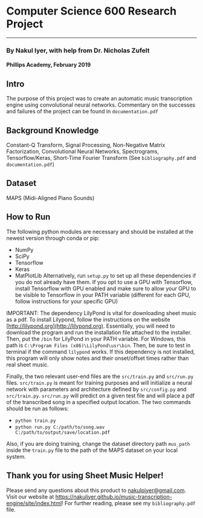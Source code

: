 # Computer Science 600 Research Project
-----
### By Nakul Iyer, with help from Dr. Nicholas Zufelt
#### Phillips Academy, February 2019

## Intro
The purpose of this project was to create an automatic music transcription engine using convolutional neural networks. Commentary on the successes and failures of the project can be found in `documentation.pdf`

## Background Knowledge
Constant-Q Transform, Signal Processing, Non-Negative Matrix Factorization, Convolutional Neural Networks, Spectrograms, Tensorflow/Keras, Short-Time Fourier Transform (See `bibliography.pdf` and `documentation.pdf`)

## Dataset
MAPS (Midi-Aligned Piano Sounds)

## How to Run
The following python modules are necessary and should be installed at the newest version through conda or pip:
* NumPy
* SciPy
* Tensorflow
* Keras
* MatPlotLib
Alternatively, run `setup.py` to set up all these dependencies if you do not already have them. If you opt to use a GPU with Tensorflow, install Tensorflow with GPU enabled and make sure to allow your GPU to be visible to Tensorflow in your PATH variable (different for each GPU, follow instructions for your specific GPU)

IMPORTANT: The dependency LilyPond is vital for downloading sheet music as a pdf. To install Lilypond, follow the instructions on the website [http://lilypond.org](http://lilypond.org). Essentially, you will need to download the program and run the installation file attached to the installer. Then, put the `/bin` for LilyPond in your PATH variable. For Windows, this path is `C:\Program Files (x86)\LilyPond\usr\bin`. Then, be sure to test in terminal if the command `lilypond` works. If this dependency is not installed, this program will only show notes and their onset/offset times rather than real sheet music.

Finally, the two relevant user-end files are the `src/train.py` and `src/run.py` files. `src/train.py` is meant for training purposes and will initialize a neural network with parameters and architecture defined by `src/config.py` and `src/train.py`. `src/run.py` will predict on a given test file and will place a pdf of the transcribed song in a specified output location. The two commands should be run as follows:
* `python train.py`
* `python run.py C:/path/to/song.wav C:/path/to/output/save/location.pdf`

Also, if you are doing training, change the dataset directory path `mus_path` inside the `train.py` file to the path of the MAPS dataset on your local system.

## Thank you for using Sheet Music Helper!
Please send any questions about this product to nakulpiyer@gmail.com. Visit our website at https://nakuliyer.github.io/music-transcription-engine/site/index.html! For further reading, please see my `bibliography.pdf` file.
